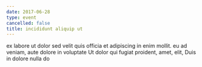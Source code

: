 ```yaml
---
date: 2017-06-28
type: event
cancelled: false
title: incididunt aliquip ut
---
```

ex labore ut dolor sed velit quis officia et adipiscing in enim mollit. eu ad veniam, aute dolore in voluptate Ut dolor qui fugiat proident, amet, elit, Duis in dolore nulla do